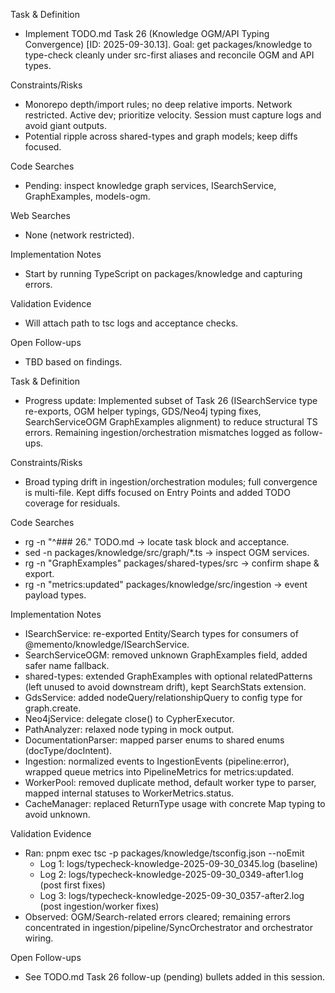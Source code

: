 Task & Definition
- Implement TODO.md Task 26 (Knowledge OGM/API Typing Convergence) [ID: 2025-09-30.13]. Goal: get packages/knowledge to type-check cleanly under src-first aliases and reconcile OGM and API types.

Constraints/Risks
- Monorepo depth/import rules; no deep relative imports. Network restricted. Active dev; prioritize velocity. Session must capture logs and avoid giant outputs.
- Potential ripple across shared-types and graph models; keep diffs focused.

Code Searches
- Pending: inspect knowledge graph services, ISearchService, GraphExamples, models-ogm.

Web Searches
- None (network restricted).

Implementation Notes
- Start by running TypeScript on packages/knowledge and capturing errors.

Validation Evidence
- Will attach path to tsc logs and acceptance checks.

Open Follow-ups
- TBD based on findings.

Task & Definition
- Progress update: Implemented subset of Task 26 (ISearchService type re-exports, OGM helper typings, GDS/Neo4j typing fixes, SearchServiceOGM GraphExamples alignment) to reduce structural TS errors. Remaining ingestion/orchestration mismatches logged as follow-ups.

Constraints/Risks
- Broad typing drift in ingestion/orchestration modules; full convergence is multi-file. Kept diffs focused on Entry Points and added TODO coverage for residuals.

Code Searches
- rg -n "^### 26\." TODO.md → locate task block and acceptance.
- sed -n packages/knowledge/src/graph/*.ts → inspect OGM services.
- rg -n "GraphExamples" packages/shared-types/src → confirm shape & export.
- rg -n "metrics:updated" packages/knowledge/src/ingestion → event payload types.

Implementation Notes
- ISearchService: re-exported Entity/Search types for consumers of @memento/knowledge/ISearchService.
- SearchServiceOGM: removed unknown GraphExamples field, added safer name fallback.
- shared-types: extended GraphExamples with optional relatedPatterns (left unused to avoid downstream drift), kept SearchStats extension.
- GdsService: added nodeQuery/relationshipQuery to config type for graph.create.
- Neo4jService: delegate close() to CypherExecutor.
- PathAnalyzer: relaxed node typing in mock output.
- DocumentationParser: mapped parser enums to shared enums (docType/docIntent).
- Ingestion: normalized events to IngestionEvents (pipeline:error), wrapped queue metrics into PipelineMetrics for metrics:updated.
- WorkerPool: removed duplicate method, default worker type to parser, mapped internal statuses to WorkerMetrics.status.
- CacheManager: replaced ReturnType usage with concrete Map typing to avoid unknown.

Validation Evidence
- Ran: pnpm exec tsc -p packages/knowledge/tsconfig.json --noEmit
  - Log 1: logs/typecheck-knowledge-2025-09-30_0345.log (baseline)
  - Log 2: logs/typecheck-knowledge-2025-09-30_0349-after1.log (post first fixes)
  - Log 3: logs/typecheck-knowledge-2025-09-30_0357-after2.log (post ingestion/worker fixes)
- Observed: OGM/Search-related errors cleared; remaining errors concentrated in ingestion/pipeline/SyncOrchestrator and orchestrator wiring.

Open Follow-ups
- See TODO.md Task 26 follow-up (pending) bullets added in this session.
